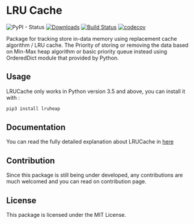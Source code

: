 # LRU Cache

 ![PyPI - Status](https://img.shields.io/pypi/status/lruheap) [![Downloads](https://pepy.tech/badge/lruheap)](https://pepy.tech/project/lruheap) [![Build Status](https://travis-ci.org/sodrooome/lru-cache.svg?branch=master)](https://travis-ci.org/sodrooome/lru-cache) [![codecov](https://codecov.io/gh/sodrooome/lru-cache/branch/master/graph/badge.svg)](https://codecov.io/gh/sodrooome/lru-cache)

Package for tracking store in-data memory using replacement cache algorithm / LRU cache. The Priority of storing or removing the data based on Min-Max heap algorithm or basic priority queue instead using OrderedDict module that provided by Python.

## Usage

LRUCache only works in Python version 3.5 and above, you can install it with :

```sh
pip3 install lruheap
```

## Documentation

You can read the fully detailed explanation about LRUCache in [here](https://lru-cache.readthedocs.io/en/latest/)

## Contribution

Since this package is still being under developed, any contributions are much welcomed and you can read on contribution page.

## License

This package is licensed under the MIT License.
